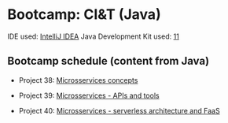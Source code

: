 # Bootcamp: CI&T (Java)

IDE used: [IntelliJ IDEA](https://www.jetbrains.com/idea/)
Java Development Kit used: [11](https://www.oracle.com/java/technologies/downloads/)

## Bootcamp schedule (content from Java)
- Project 38: [Microsservices concepts](https://github.com/jmmaraociandt/tc-hbtn-microservices/tree/main/0x00)

- Project 39: [Microsservices - APIs and tools](https://github.com/jmmaraociandt/tc-hbtn-microservices/tree/main/0x01)

- Project 40: [Microsservices - serverless architecture and FaaS](https://github.com/jmmaraociandt/tc-hbtn-microservices/tree/main/0x02)